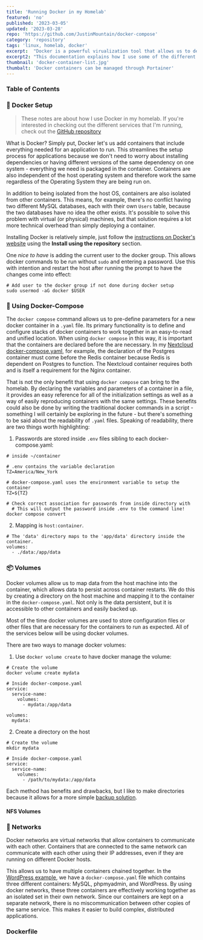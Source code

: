 ```yaml
---
title: 'Running Docker in my Homelab'
featured: 'no'
published: '2023-03-05'
updated: '2023-03-28'
repo: 'https://github.com/JustinMountain/docker-compose'
category: 'repository'
tags: 'linux, homelab, docker'
excerpt:  "Docker is a powerful virualization tool that allows us to deploy containerized applications. Application dependencies are part of the container rather than the host operating system, making containerized applications easily reproducible and independent from one another."
excerpt2: "This documentation explains how I use some of the different features and capabilities of Docker in my homelab. If you're interested in checking out the different services that I'm running, check out the GitHub repository."
thumbnail: 'docker-container-list.jpg'
thumbalt: 'Docker containers can be managed through Portainer'
---
```


### Table of Contents

### 🐋 Docker Setup

> These notes are about how I use Docker in my homelab. If you're interested in checking out the different services that I'm running, check out the [GitHub repository](https://github.com/JustinMountain/docker-compose)

What is Docker? Simply put, Docker let's us add containers that include everything needed for an application to run. This streamlines the setup process for applications because we don't need to worry about installing dependencies or having different versions of the same dependency on one system - everything we need is packaged in the container. Containers are also independent of the host operating system and therefore work the same regardless of the Operating System they are being run on. 

In addition to being isolated from the host OS, containers are also isolated from other containers. This means, for example, there's no conflict having two different MySQL databases, each with their own `Users` table, because the two databases have no idea the other exists. It's possible to solve this problem with virtual (or physical) machines, but that solution requires a lot more technical overhead than simply deploying a container.

Installing Docker is relatively simple, just follow the [instructions on Docker's website](https://docs.docker.com/engine/install/ubuntu/) using the **Install using the repository** section. 

One *nice to have* is adding the current user to the docker group. This allows docker commands to be run without `sudo` and entering a password. Use this with intention and restart the host after running the prompt to have the changes come into effect:

```
# Add user to the docker group if not done during docker setup
sudo usermod -aG docker $USER
```

### 📝 Using Docker-Compose

The `docker compose` command allows us to pre-define parameters for a new docker container in a `.yaml` file. Its primary functionality is to define and configure stacks of docker containers to work together in an easy-to-read and unified location. When using `docker compose` in this way, it is important that the containers are declared before the are necessary. In my [Nextcloud docker-compose.yaml](https://github.com/JustinMountain/docker-compose/blob/main/Nextcloud/docker-compose.yaml), for example, the declaration of the Postgres container must come before the Redis container because Redis is dependent on Postgres to function. The Nextcloud container requires both and is itself a requirement for the Nginx container.

That is not the only benefit that using `docker compose` can bring to the homelab. By declaring the variables and parameters of a container in a file, it provides an easy reference for all of the initialization settings as well as a way of easily reproducing containers with the same settings. These benefits could also be done by writing the traditional docker commands in a script - something I will certainly be exploring in the future - but there's something to be said about the readability of `.yaml` files. Speaking of readability, there are two things worth highlighting:

1. Passwords are stored inside `.env` files sibling to each docker-compose.yaml:

```
# inside ~/container

# .env contains the variable declaration 
TZ=America/New_York

# docker-compose.yaml uses the environment variable to setup the container
TZ=${TZ}

# Check correct association for passwords from inside directory with
  # This will output the password inside .env to the command line!
docker compose convert
```

2. Mapping is `host:container`.

```
# The 'data' directory maps to the 'app/data' directory inside the container.
volumes:
  - ./data:/app/data
```

### 📦 Volumes

Docker volumes allow us to map data from the host machine into the container, which allows data to persist across container restarts. We do this by creating a directory on the host machine and mapping it to the container in the `docker-compose.yaml`. Not only is the data persistent, but it is accessible to other containers and easily backed up. 

Most of the time docker volumes are used to store configuration files or other files that are necessary for the containers to run as expected. All of the services below will be using docker volumes.

There are two ways to manage docker volumes: 

1. Use `docker volume create` to have docker manage the volume:

```
# Create the volume
docker volume create mydata

# Inside docker-compose.yaml
service:
  service-name:
    volumes:
      - mydata:/app/data

volumes:
  mydata:
```

2. Create a directory on the host

```
# Create the volume
mkdir mydata

# Inside docker-compose.yaml
service:
  service-name:
    volumes:
      - /path/to/mydata:/app/data
```

Each method has benefits and drawbacks, but I like to make directories because it allows for a more simple [backup solution](/projects/storage-and-backup).

#### NFS Volumes

### 📶 Networks

Docker networks are virtual networks that allow containers to communicate with each other. Containers that are connected to the same network can communicate with each other using their IP addresses, even if they are running on different Docker hosts.

This allows us to have multiple containers chained together. In the [WordPress example](https://github.com/JustinMountain/docker-compose/blob/main/Wordpress/docker-compose.yaml), we have a `docker-compose.yaml` file which contains three different containers: MySQL, phpmyadmin, and WordPress. By using docker networks, these three containers are effectively working together as an isolated set in their own network. Since our containers are kept on a separate network, there is no miscommunication between other copies of the same service. This makes it easier to build complex, distributed applications.

### Dockerfile

